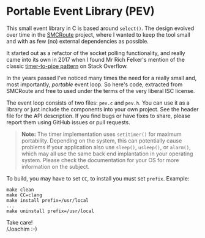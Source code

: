 Portable Event Library (PEV)
============================

This small event library in C is based around `select()`.  The design
evolved over time in the [SMCRoute][] project, where I wanted to keep
the tool small and with as few (no) external dependencies as possible.

It started out as a refactor of the socket polling functionality, and
really came into its own in 2017 when I found Mr Rich Felker's mention
of the classic [timer-to-pipe pattern][1] on Stack Overflow.

In the years passed I've noticed many times the need for a really small
and, most importantly, *portable* event loop.  So here's code, extracted
from SMCRoute and free to used under the terms of the very liberal ISC
license.

The event loop consists of two files: `pev.c` and `pev.h`.  You can use
it as a library or just include the components into your own project.
See the header file for the API description.  If you find bugs or have
fixes to share, please report them using GitHub issues or pull requests.

> **Note:** The timer implementation uses `setitimer()` for maximum
> portability.  Depending on the system, this can potentially cause
> problems if your application also use `sleep()`, `usleep()`, or
> `alarm()`, which may all use the same back end implantation in your
> operating system.  Please check the documentation for your OS for more
> information on the subject.

To build, you may have to set `CC`, to install you must set `prefix`.
Example:

    make clean
    make CC=clang
    make install prefix=/usr/local
    ...
    make uninstall prefix=/usr/local

Take care!  
 /Joachim :-)

[SMCRoute]: https://github.com/troglobit/SMCRoute
[1]: https://stackoverflow.com/questions/2328127/select-able-timers/6800676#6800676
